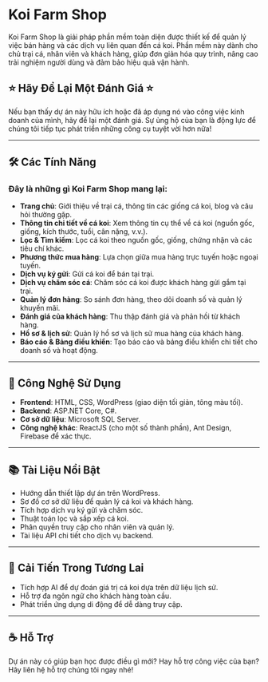 # Koi Farm Shop

Koi Farm Shop là giải pháp phần mềm toàn diện được thiết kế để quản lý việc bán hàng và các dịch vụ liên quan đến cá koi. Phần mềm này dành cho chủ trại cá, nhân viên và khách hàng, giúp đơn giản hóa quy trình, nâng cao trải nghiệm người dùng và đảm bảo hiệu quả vận hành.

## ⭐ Hãy Để Lại Một Đánh Giá ⭐
Nếu bạn thấy dự án này hữu ích hoặc đã áp dụng nó vào công việc kinh doanh của mình, hãy để lại một đánh giá. Sự ủng hộ của bạn là động lực để chúng tôi tiếp tục phát triển những công cụ tuyệt vời hơn nữa!

---

## 🛠️ Các Tính Năng
### Đây là những gì Koi Farm Shop mang lại:
- **Trang chủ**: Giới thiệu về trại cá, thông tin các giống cá koi, blog và câu hỏi thường gặp.
- **Thông tin chi tiết về cá koi**: Xem thông tin cụ thể về cá koi (nguồn gốc, giống, kích thước, tuổi, cân nặng, v.v.).
- **Lọc & Tìm kiếm**: Lọc cá koi theo nguồn gốc, giống, chứng nhận và các tiêu chí khác.
- **Phương thức mua hàng**: Lựa chọn giữa mua hàng trực tuyến hoặc ngoại tuyến.
- **Dịch vụ ký gửi**: Gửi cá koi để bán tại trại.
- **Dịch vụ chăm sóc cá**: Chăm sóc cá koi được khách hàng gửi gắm tại trại.
- **Quản lý đơn hàng**: So sánh đơn hàng, theo dõi doanh số và quản lý khuyến mãi.
- **Đánh giá của khách hàng**: Thu thập đánh giá và phản hồi từ khách hàng.
- **Hồ sơ & lịch sử**: Quản lý hồ sơ và lịch sử mua hàng của khách hàng.
- **Báo cáo & Bảng điều khiển**: Tạo báo cáo và bảng điều khiển chi tiết cho doanh số và hoạt động.

---

## 🔧 Công Nghệ Sử Dụng
- **Frontend**: HTML, CSS, WordPress (giao diện tối giản, tông màu tối).
- **Backend**: ASP.NET Core, C#.
- **Cơ sở dữ liệu**: Microsoft SQL Server.
- **Công nghệ khác**: ReactJS (cho một số thành phần), Ant Design, Firebase để xác thực.

---

## 📚 Tài Liệu Nổi Bật
- Hướng dẫn thiết lập dự án trên WordPress.
- Sơ đồ cơ sở dữ liệu để quản lý cá koi và khách hàng.
- Tích hợp dịch vụ ký gửi và chăm sóc.
- Thuật toán lọc và sắp xếp cá koi.
- Phân quyền truy cập cho nhân viên và quản lý.
- Tài liệu API chi tiết cho dịch vụ backend.

---

## 🚀 Cải Tiến Trong Tương Lai
- Tích hợp AI để dự đoán giá trị cá koi dựa trên dữ liệu lịch sử.
- Hỗ trợ đa ngôn ngữ cho khách hàng toàn cầu.
- Phát triển ứng dụng di động để dễ dàng truy cập.

---

## ☕ Hỗ Trợ
Dự án này có giúp bạn học được điều gì mới? Hay hỗ trợ công việc của bạn? Hãy liên hệ hỗ trợ chúng tôi ngay nhé!
